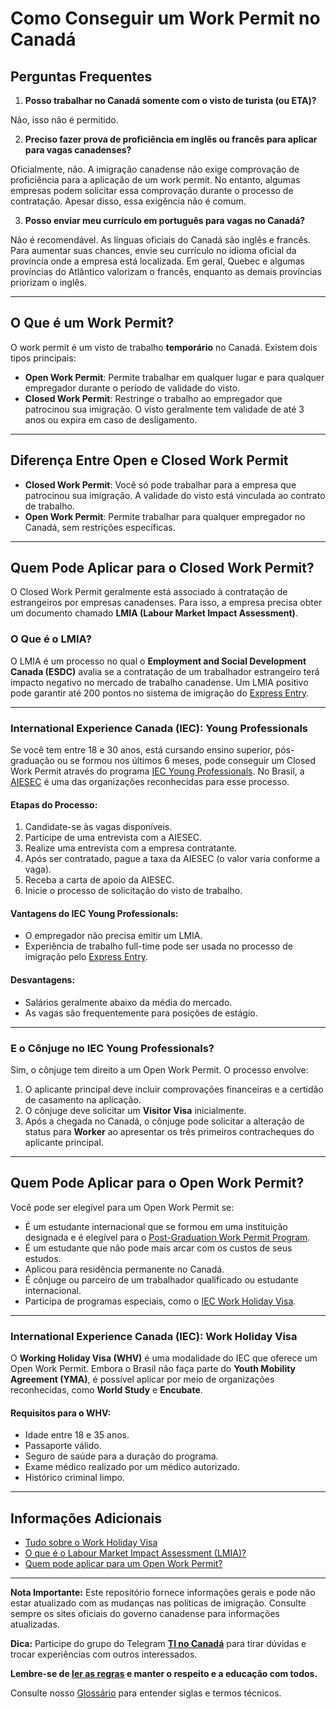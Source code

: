 # Como Conseguir um Work Permit no Canadá

## Perguntas Frequentes

1. **Posso trabalhar no Canadá somente com o visto de turista (ou ETA)?**

  Não, isso não é permitido.

2. **Preciso fazer prova de proficiência em inglês ou francês para aplicar para vagas canadenses?**

  Oficialmente, não. A imigração canadense não exige comprovação de proficiência para a aplicação de um work permit. No entanto, algumas empresas podem solicitar essa comprovação durante o processo de contratação. Apesar disso, essa exigência não é comum.

3. **Posso enviar meu currículo em português para vagas no Canadá?**

  Não é recomendável. As línguas oficiais do Canadá são inglês e francês. Para aumentar suas chances, envie seu currículo no idioma oficial da província onde a empresa está localizada. Em geral, Quebec e algumas províncias do Atlântico valorizam o francês, enquanto as demais províncias priorizam o inglês.

---

## O Que é um Work Permit?

O work permit é um visto de trabalho **temporário** no Canadá. Existem dois tipos principais:

- **Open Work Permit**: Permite trabalhar em qualquer lugar e para qualquer empregador durante o período de validade do visto.
- **Closed Work Permit**: Restringe o trabalho ao empregador que patrocinou sua imigração. O visto geralmente tem validade de até 3 anos ou expira em caso de desligamento.

---

## Diferença Entre Open e Closed Work Permit

- **Closed Work Permit**: Você só pode trabalhar para a empresa que patrocinou sua imigração. A validade do visto está vinculada ao contrato de trabalho.
- **Open Work Permit**: Permite trabalhar para qualquer empregador no Canadá, sem restrições específicas.

---

## Quem Pode Aplicar para o Closed Work Permit?

O Closed Work Permit geralmente está associado à contratação de estrangeiros por empresas canadenses. Para isso, a empresa precisa obter um documento chamado **LMIA (Labour Market Impact Assessment)**.

### O Que é o LMIA?

O LMIA é um processo no qual o **Employment and Social Development Canada (ESDC)** avalia se a contratação de um trabalhador estrangeiro terá impacto negativo no mercado de trabalho canadense. Um LMIA positivo pode garantir até 200 pontos no sistema de imigração do [Express Entry](https://www.canada.ca/en/immigration-refugees-citizenship/services/immigrate-canada/express-entry.html).

---

### International Experience Canada (IEC): Young Professionals

Se você tem entre 18 e 30 anos, está cursando ensino superior, pós-graduação ou se formou nos últimos 6 meses, pode conseguir um Closed Work Permit através do programa [IEC Young Professionals](https://www.cic.gc.ca/english/work/iec/eligibility.asp). No Brasil, a [AIESEC](https://aiesec.org) é uma das organizações reconhecidas para esse processo.

#### Etapas do Processo:

1. Candidate-se às vagas disponíveis.
2. Participe de uma entrevista com a AIESEC.
3. Realize uma entrevista com a empresa contratante.
4. Após ser contratado, pague a taxa da AIESEC (o valor varia conforme a vaga).
5. Receba a carta de apoio da AIESEC.
6. Inicie o processo de solicitação do visto de trabalho.

#### Vantagens do IEC Young Professionals:

- O empregador não precisa emitir um LMIA.
- Experiência de trabalho full-time pode ser usada no processo de imigração pelo [Express Entry](https://www.canada.ca/en/immigration-refugees-citizenship/services/immigrate-canada/express-entry.html).

#### Desvantagens:

- Salários geralmente abaixo da média do mercado.
- As vagas são frequentemente para posições de estágio.

---

### E o Cônjuge no IEC Young Professionals?

Sim, o cônjuge tem direito a um Open Work Permit. O processo envolve:

1. O aplicante principal deve incluir comprovações financeiras e a certidão de casamento na aplicação.
2. O cônjuge deve solicitar um **Visitor Visa** inicialmente.
3. Após a chegada no Canadá, o cônjuge pode solicitar a alteração de status para **Worker** ao apresentar os três primeiros contracheques do aplicante principal.

---

## Quem Pode Aplicar para o Open Work Permit?

Você pode ser elegível para um Open Work Permit se:

- É um estudante internacional que se formou em uma instituição designada e é elegível para o [Post-Graduation Work Permit Program](https://www.canada.ca/en/immigration-refugees-citizenship/services/study-canada/work/after-graduation.html).
- É um estudante que não pode mais arcar com os custos de seus estudos.
- Aplicou para residência permanente no Canadá.
- É cônjuge ou parceiro de um trabalhador qualificado ou estudante internacional.
- Participa de programas especiais, como o [IEC Work Holiday Visa](https://www.cic.gc.ca/english/work/iec/eligibility.asp).

---

### International Experience Canada (IEC): Work Holiday Visa

O **Working Holiday Visa (WHV)** é uma modalidade do IEC que oferece um Open Work Permit. Embora o Brasil não faça parte do **Youth Mobility Agreement (YMA)**, é possível aplicar por meio de organizações reconhecidas, como **World Study** e **Encubate**.

#### Requisitos para o WHV:

- Idade entre 18 e 35 anos.
- Passaporte válido.
- Seguro de saúde para a duração do programa.
- Exame médico realizado por um médico autorizado.
- Histórico criminal limpo.

---

## Informações Adicionais

- [Tudo sobre o Work Holiday Visa](https://kittynocanada.com/tudo-sobre-o-working-holiday-visa/)
- [O que é o Labour Market Impact Assessment (LMIA)?](https://www.immi-canada.com/voce-sabe-o-que-e-o-labour-market-impact-assessment-lmia/)
- [Quem pode aplicar para um Open Work Permit?](https://www.cic.gc.ca/english/helpcentre/answer.asp?qnum=177&top=17)

---

**Nota Importante:** Este repositório fornece informações gerais e pode não estar atualizado com as mudanças nas políticas de imigração. Consulte sempre os sites oficiais do governo canadense para informações atualizadas.

**Dica:** Participe do grupo do Telegram **[TI no Canadá](https://t.me/tinocanada)** para tirar dúvidas e trocar experiências com outros interessados.

**Lembre-se de [ler as regras](https://github.com/ti-no-canada/imigracao-para-o-canada/blob/master/regras-do-grupo.md) e manter o respeito e a educação com todos.**

Consulte nosso [Glossário](https://github.com/ti-no-canada/imigracao-para-o-canada/blob/master/glossario.md) para entender siglas e termos técnicos.
